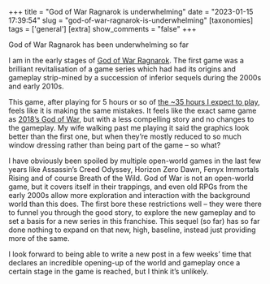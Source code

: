 +++
title = "God of War Ragnarok is underwhelming"
date = "2023-01-15 17:39:54"
slug = "god-of-war-ragnarok-is-underwhelming"
[taxonomies]
tags = ['general']
[extra]
show_comments = "false"
+++

God of War Ragnarok has been underwhelming so far

I am in the early stages of [God of War Ragnarok](https://en.wikipedia.org/wiki/God_of_War_Ragnar%C3%B6k). The first game was a brilliant revitalisation of a game series which had had its origins and gameplay strip-mined by a succession of inferior sequels during the 2000s and early 2010s.

This game, after playing for 5 hours or so of [the ~35 hours I expect to play](https://howlongtobeat.com/game/83146), feels like it is making the same mistakes. It feels like the exact same game as [2018’s God of War](https://en.wikipedia.org/wiki/God_of_War_(2018_video_game)), but with a less compelling story and no changes to the gameplay. My wife walking past me playing it said the graphics look better than the first one, but when they’re mostly reduced to so much window dressing rather than being part of the game – so what?

I have obviously been spoiled by multiple open-world games in the last few years like Assassin’s Creed Odyssey, Horizon Zero Dawn, Fenyx Immortals Rising and of course Breath of the Wild. God of War is not an open-world game, but it covers itself in their trappings, and even old RPGs from the early 2000s allow more exploration and interaction with the background world than this does. The first bore these restrictions well – they were there to funnel you through the good story, to explore the new gameplay and to set a basis for a new series in this franchise. This sequel (so far) has so far done nothing to expand on that new, high, baseline, instead just providing more of the same.

I look forward to being able to write a new post in a few weeks’ time that declares an incredible opening-up of the world and gameplay once a certain stage in the game is reached, but I think it’s unlikely.
